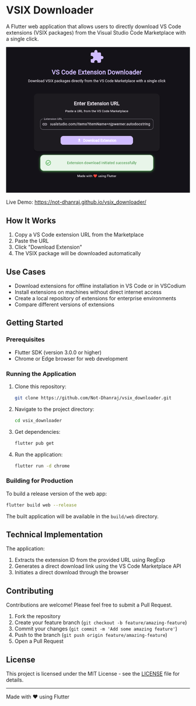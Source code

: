 # VSIX Downloader

A Flutter web application that allows users to directly download VS Code extensions (VSIX packages) from the Visual Studio Code Marketplace with a single click.

![VSIX Downloader](screenshot.png)


Live Demo: https://not-dhanraj.github.io/vsix_downloader/

## How It Works

1. Copy a VS Code extension URL from the Marketplace 
2. Paste the URL
3. Click "Download Extension"
4. The VSIX package will be downloaded automatically

## Use Cases

- Download extensions for offline installation in VS Code or in VSCodium
- Install extensions on machines without direct internet access
- Create a local repository of extensions for enterprise environments
- Compare different versions of extensions

## Getting Started

### Prerequisites

- Flutter SDK (version 3.0.0 or higher)
- Chrome or Edge browser for web development

### Running the Application

1. Clone this repository:
   ```bash
   git clone https://github.com/Not-Dhanraj/vsix_downloader.git
   ```

2. Navigate to the project directory:
   ```bash
   cd vsix_downloader
   ```

3. Get dependencies:
   ```bash
   flutter pub get
   ```

4. Run the application:
   ```bash
   flutter run -d chrome
   ```

### Building for Production

To build a release version of the web app:

```bash
flutter build web --release
```

The built application will be available in the `build/web` directory.

## Technical Implementation

The application:
1. Extracts the extension ID from the provided URL using RegExp
2. Generates a direct download link using the VS Code Marketplace API
3. Initiates a direct download through the browser

## Contributing

Contributions are welcome! Please feel free to submit a Pull Request.

1. Fork the repository
2. Create your feature branch (`git checkout -b feature/amazing-feature`)
3. Commit your changes (`git commit -m 'Add some amazing feature'`)
4. Push to the branch (`git push origin feature/amazing-feature`)
5. Open a Pull Request

## License

This project is licensed under the MIT License - see the [LICENSE](LICENSE) file for details.

---

Made with ❤️ using Flutter

